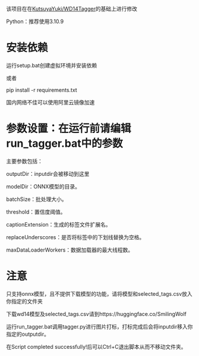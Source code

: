 该项目在在[KutsuyaYuki/WD14Tagger](https://github.com/KutsuyaYuki/WD14Tagger)的基础上进行修改

Python：推荐使用3.10.9

# 安装依赖

运行setup.bat创建虚拟环境并安装依赖

或者

pip install -r requirements.txt

国内网络不佳可以使用阿里云镜像加速

# 参数设置：在运行前请编辑run_tagger.bat中的参数

主要参数包括：

outputDir：inputdir会被移动到这里

modelDir：ONNX模型的目录。

batchSize：批处理大小。

threshold：置信度阈值。

captionExtension：生成的标签文件扩展名。

replaceUnderscores：是否将标签中的下划线替换为空格。

maxDataLoaderWorkers：数据加载器的最大线程数。

# 注意
只支持onnx模型，且不提供下载模型的功能，请将模型和selected_tags.csv放入你指定的文件夹

下载wd14模型及selected_tags.csv请到https://huggingface.co/SmilingWolf

运行run_tagger.bat调用tagger.py进行图片打标，打标完成后会将inputdir移入你指定的outputdir。

在Script completed successfully!后可以Ctrl+C退出脚本从而不移动文件夹。




